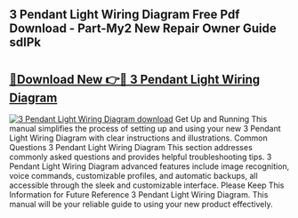 ## 3 Pendant Light Wiring Diagram Free Pdf Download - Part-My2 New Repair Owner Guide sdIPk

# <h2><a href="http://dfr04e.blite.top/?on=3+Pendant+Light+Wiring+Diagram">🔗Download New 👉🔴 3 Pendant Light Wiring Diagram</a></h2>

[![3 Pendant Light Wiring Diagram download](https://i.imgur.com/lujVjoI.png)](http://dfr04e.blite.top/?on=3+Pendant+Light+Wiring+Diagram)
Get Up and Running This manual simplifies the process of setting up and using your new 3 Pendant Light Wiring Diagram with clear instructions and illustrations. Common Questions 3 Pendant Light Wiring Diagram This section addresses commonly asked questions and provides helpful troubleshooting tips. 3 Pendant Light Wiring Diagram advanced features include image recognition, voice commands, customizable profiles, and automatic backups, all accessible through the sleek and customizable interface. Please Keep This Information for Future Reference 3 Pendant Light Wiring Diagram. This manual will be your reliable guide to using your new product effectively.
